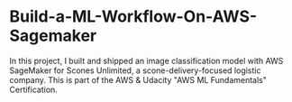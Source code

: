 # Build-a-ML-Workflow-On-AWS-Sagemaker
In this project, I built and shipped an image classification model with AWS SageMaker for Scones Unlimited, a scone-delivery-focused logistic company. This is part of the AWS &amp; Udacity "AWS ML Fundamentals" Certification.
